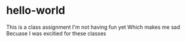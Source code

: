 # hello-world 
This is a class assignment
I'm not having fun yet
Which makes me sad
Becuase I was excitied for these classes
